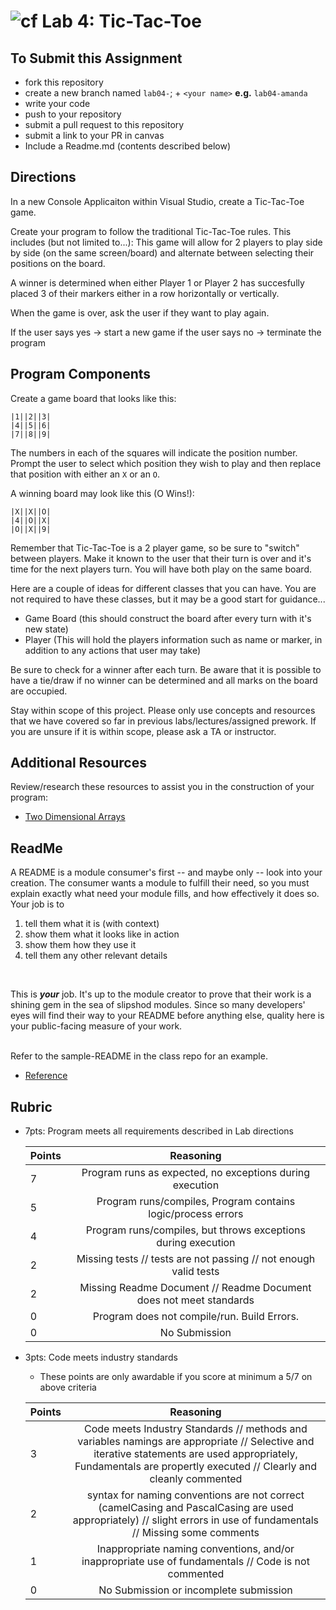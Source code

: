 ![cf](http://i.imgur.com/7v5ASc8.png) Lab 4: Tic-Tac-Toe
=====================================

## To Submit this Assignment
- fork this repository
- create a new branch named `lab04-`; + `<your name>` **e.g.** `lab04-amanda`
- write your code
- push to your repository
- submit a pull request to this repository
- submit a link to your PR in canvas
- Include a Readme.md (contents described below)

## Directions
In a new Console Applicaiton within Visual Studio, create a Tic-Tac-Toe game. 

Create your program to follow the traditional Tic-Tac-Toe rules. This includes (but not limited to...):
This game will allow for 2 players to play side by side (on the same screen/board) and alternate
between selecting their positions on the board. 

A winner is determined when either Player 1 or Player 2 has succesfully placed 3 of their markers either in a row
horizontally or vertically. 

When the game is over, ask the user if they want to play again. 

If the user says yes -> start a new game
if the user says no -> terminate the program

## Program Components
Create a game board that looks like this:

```
|1||2||3|
|4||5||6|
|7||8||9|

```
The numbers in each of the squares will indicate the position number. Prompt the user to select which position they wish to 
play and then replace that position with either an `X` or an `O`.

A winning board may look like this (O Wins!):

```
|X||X||O|
|4||O||X|
|O||X||9|
```
Remember that Tic-Tac-Toe is a 2 player game, so be sure to "switch" between players. Make it known to the user that
their turn is over and it's time for the next players turn. You will have both play on the same board. 

 Here are a couple of ideas for different classes that you can have. You are not required to have these classes, but it may be a good start for guidance...
- Game Board (this should construct the board after every turn with it's new state)
- Player (This will hold the players information such as name or marker, in addition to any actions that user may take)

Be sure to check for a winner after each turn. Be aware that it is possible to have a tie/draw if no winner can be determined and all 
marks on the board are occupied. 

Stay within scope of this project. Please only use concepts and resources that we have covered so far in previous labs/lectures/assigned prework. 
If you are unsure if it is within scope, please ask a TA or instructor.

## Additional Resources
Review/research these resources to assist you in the construction of your program:

- [Two Dimensional Arrays](https://docs.microsoft.com/en-us/dotnet/csharp/programming-guide/arrays/multidimensional-arrays)

## ReadMe
A README is a module consumer's first -- and maybe only -- look into your creation. The consumer wants a module to fulfill their need, so you must explain exactly what need your module fills, and how effectively it does so.
<br />
Your job is to
1. tell them what it is (with context)
2. show them what it looks like in action
3. show them how they use it
4. tell them any other relevant details
<br />

This is ***your*** job. It's up to the module creator to prove that their work is a shining gem in the sea of slipshod modules. 
Since so many developers' eyes will find their way to your README before anything else, quality here is your public-facing measure of your work.

<br /> Refer to the sample-README in the class repo for an example. 
- [Reference](https://github.com/noffle/art-of-readme)

## Rubric
- 7pts: Program meets all requirements described in Lab directions

	Points  | Reasoning | 
	 ------------ | :-----------: | 
	7       | Program runs as expected, no exceptions during execution |
	5       | Program runs/compiles, Program contains logic/process errors|
	4       | Program runs/compiles, but throws exceptions during execution |
	2       | Missing tests // tests are not passing // not enough valid tests |
	2       | Missing Readme Document // Readme Document does not meet standards |
	0       | Program does not compile/run. Build Errors. |
	0       | No Submission |

- 3pts: Code meets industry standards
	- These points are only awardable if you score at minimum a 5/7 on above criteria

	Points  | Reasoning | 
	 ------------ | :-----------: | 
	3       | Code meets Industry Standards // methods and variables namings are appropriate // Selective and iterative statements are used appropriately, Fundamentals are propertly executed // Clearly and cleanly commented |
	2       | syntax for naming conventions are not correct (camelCasing and PascalCasing are used appropriately) // slight errors in use of fundamentals // Missing some comments |
	1       | Inappropriate naming conventions, and/or inappropriate use of fundamentals // Code is not commented  |
	0       | No Submission or incomplete submission |
